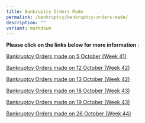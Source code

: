 ```yaml
---
title: Bankruptcy Orders Made
permalink: /bankruptcy/bankruptcy-orders-made/
description: ""
variant: markdown
---
```

**Please click on the links below for more information**&nbsp;:<br>


[Bankruptcy Orders made on 5 October (Week 41)](/files/(181023)bankruptcyordersmadeon5october(week41).pdf)<br>

[Bankruptcy Orders made on 12 October (Week 42)](/files/(20oct23)bankruptcyordersmadeon12%20october(week42).pdf)<br>

[Bankruptcy Orders made on 13 October (Week 42)](/files/(20oct23)bankruptcyordersmadeon13october(week42).pdf)<br>

[Bankruptcy Orders made on 18 October (Week 43)](/files/(271023)bankruptcyordersmadeon18october(week43).pdf)<br>

[Bankruptcy Orders made on 19 October (Week 43)](/files/(271023)bankruptcyordersmadeon19october(week43).pdf)<br>

[Bankruptcy Orders made on 26 October (Week 44)](/files/(031123)bankruptcyordersmadeon26october(week44).pdf)<br>



